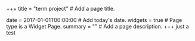 +++
title = "term project"  # Add a page title.

date = 2017-01-01T00:00:00  # Add today's date.
widgets = true  # Page type is a Widget Page.
summary = ""  # Add a page description.
+++
just a test
